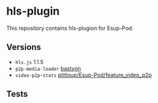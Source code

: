 # hls-plugin
This repository contains hls-plugion for Esup-Pod.

## Versions

- `hls.js` 1.1.5
- `p2p-media-loader` [bastyon](https://github.com/maxgithubprofile/p2p-media-loader/tree/bastyon)
- `video-p2p-stats` [ptitloup/Esup-Pod/feature_video_p2p](https://github.com/ptitloup/Esup-Pod/tree/ptitloup/feature_video_p2p)

## Tests

